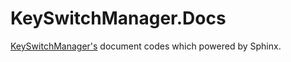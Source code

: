 # KeySwitchManager.Docs

[KeySwitchManager's](https://github.com/r-koubou/KeySwitchManager) document codes which powered by Sphinx.
